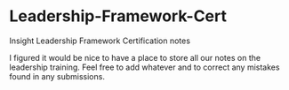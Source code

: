 # Leadership-Framework-Cert
Insight Leadership Framework Certification notes

I figured it would be nice to have a place to store all our notes on the leadership training.
Feel free to add whatever and to correct any mistakes found in any submissions.
